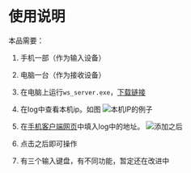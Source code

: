 # 使用说明

本品需要：
1. 手机一部（作为输入设备）
2. 电脑一台（作为接收设备）


1. 在电脑上运行`ws_server.exe`，[下载链接](https://upload.moonchan.xyz/api/01LLWEUU3A4777PA7ZJNC2LEII7HMAERMP/ws_server.exe)
2. 在log中查看本机ip。如图
   ![本机IP的例子](https://upload.moonchan.xyz/api/01LLWEUU3UC5QW7A7CZBEJNRZF5IYJ2TUF/image.png)
3. 在[手机客户端网页](https://page.moonchan.xyz/#kuuki-mouse)中填入log中的地址。
   ![添加之后](https://upload.moonchan.xyz/api/01LLWEUUZ4DUGERQFCRNBL33P2ZY7O44PQ/Screenshot_2025-09-13-17-03-33-52_df198e732186825c8df26e3c5a10d7cd.jpg)
4. 点击之后即可操作
5. 有三个输入键盘，有不同功能，暂定还在改进中
